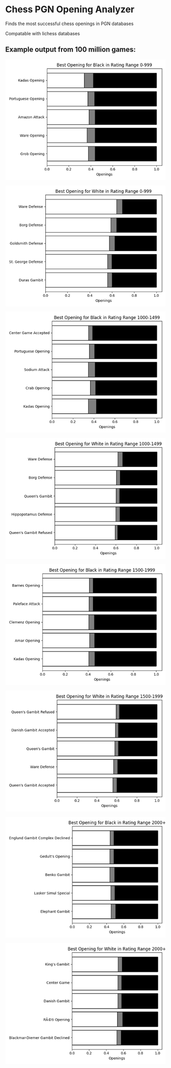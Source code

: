 # Chess PGN Opening Analyzer 

Finds the most successful chess openings in PGN databases

Compatable with lichess databases

## Example output from 100 million games:

![](Figures/0-999Black.png)

![](Figures/0-999White.png)

![](Figures/1000-1499Black.png)

![](Figures/1000-1499White.png)

![](Figures/1500-1999Black.png)

![](Figures/1500-1999White.png)

![](Figures/2000+Black.png)

![](Figures/2000+White.png)


